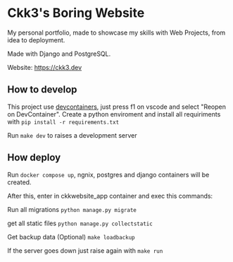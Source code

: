 # Ckk3's Boring Website

My personal portfolio, made to showcase my skills with Web Projects, from idea to deployment.

Made with Django and PostgreSQL.

Website: https://ckk3.dev


## How to develop

This project use [devcontainers](https://code.visualstudio.com/docs/devcontainers/containers), just press f1 on vscode and select "Reopen on DevContainer". 
Create a python enviroment and install all requiriments with `pip install -r requirements.txt` 

Run `make dev` to raises a development server

## How deploy

Run `docker compose up`, ngnix, postgres and django containers will be created.

After this, enter in ckkwebsite_app container and exec this commands:

Run all migrations
`python manage.py migrate`

get all static files
`python manage.py collectstatic`

Get backup data (Optional)
`make loadbackup`

If the server goes down just raise again with
`make run`

